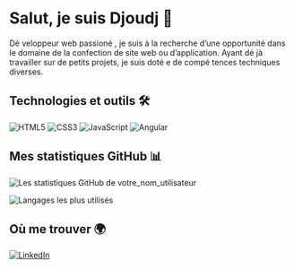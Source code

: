 # Salut, je suis Djoudj 👋

Dé veloppeur web passioné , je suis à la
recherche d’une opportunité dans le
domaine de la confection de site web
ou d’application. Ayant dé jà travailler
sur de petits projets, je suis doté e de
compé tences techniques diverses.

## Technologies et outils 🛠️

![HTML5](https://img.shields.io/badge/-HTML5-E34F26?logo=html5&logoColor=white&style=flat-square)
![CSS3](https://img.shields.io/badge/-CSS3-1572B6?logo=css3&logoColor=white&style=flat-square)
![JavaScript](https://img.shields.io/badge/-JavaScript-F7DF1E?logo=javascript&logoColor=black&style=flat-square)
![Angular](https://img.shields.io/badge/-Angular-DD0031?logo=angular&logoColor=white&style=flat-square)

## Mes statistiques GitHub 📊

![Les statistiques GitHub de votre_nom_utilisateur](https://github-readme-stats.vercel.app/api?username=yourusername&show_icons=true&theme=radical)

![Langages les plus utilisés](https://github-readme-stats.vercel.app/api/top-langs/?username=yourusername&layout=compact&theme=radical)

## Où me trouver 🌍

[![LinkedIn](https://img.shields.io/badge/LinkedIn-0077B5?logo=linkedin&logoColor=white&style=flat-square)](https://www.linkedin.com/in/nedellec-julien/)



